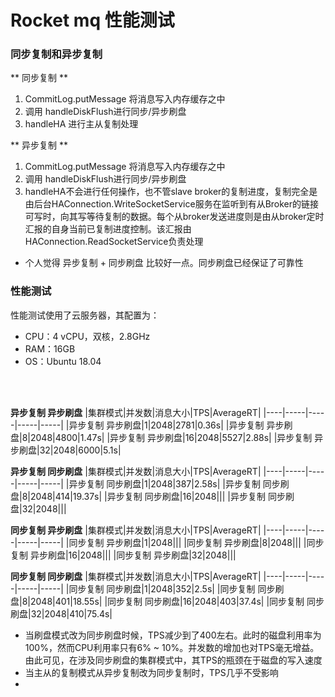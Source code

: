 # Rocket mq 性能测试
### 同步复制和异步复制
** 同步复制 **
1. CommitLog.putMessage 将消息写入内存缓存之中
2. 调用 handleDiskFlush进行同步/异步刷盘
3. handleHA 进行主从复制处理

** 异步复制 **
1. CommitLog.putMessage 将消息写入内存缓存之中
2. 调用 handleDiskFlush进行同步/异步刷盘
3. handleHA不会进行任何操作，也不管slave broker的复制进度，复制完全是由后台HAConnection.WriteSocketService服务在监听到有从Broker的链接可写时，向其写等待复制的数据。每个从broker发送进度则是由从broker定时汇报的自身当前已复制进度控制。该汇报由HAConnection.ReadSocketService负责处理

* 个人觉得 异步复制 + 同步刷盘 比较好一点。同步刷盘已经保证了可靠性


### 性能测试
性能测试使用了云服务器，其配置为：
* CPU：4 vCPU，双核，2.8GHz
* RAM：16GB
* OS：Ubuntu 18.04
<br>
<br>

**异步复制 异步刷盘**
|集群模式|并发数|消息大小|TPS|AverageRT|
|----|-----|-----|-----|-----|
|异步复制 异步刷盘|1|2048|2781|0.36s|
|异步复制 异步刷盘|8|2048|4800|1.47s|
|异步复制 异步刷盘|16|2048|5527|2.88s|
|异步复制 异步刷盘|32|2048|6000|5.1s|
<br>

**异步复制 同步刷盘**
|集群模式|并发数|消息大小|TPS|AverageRT|
|----|-----|-----|-----|-----|
|异步复制 同步刷盘|1|2048|387|2.58s|
|异步复制 同步刷盘|8|2048|414|19.37s|
|异步复制 同步刷盘|16|2048|||
|异步复制 同步刷盘|32|2048|||
<br>

**同步复制 异步刷盘**
|集群模式|并发数|消息大小|TPS|AverageRT|
|----|-----|-----|-----|-----|
|同步复制 异步刷盘|1|2048|||
|同步复制 异步刷盘|8|2048|||
|同步复制 异步刷盘|16|2048|||
|同步复制 异步刷盘|32|2048|||
<br>

**同步复制 同步刷盘**
|集群模式|并发数|消息大小|TPS|AverageRT|
|----|-----|-----|-----|-----|
|同步复制 同步刷盘|1|2048|352|2.5s|
|同步复制 同步刷盘|8|2048|401|18.55s|
|同步复制 同步刷盘|16|2048|403|37.4s|
|同步复制 同步刷盘|32|2048|410|75.4s|
<br>

* 当刷盘模式改为同步刷盘时候，TPS减少到了400左右。此时的磁盘利用率为100%，然而CPU利用率只有6% ~ 10%。并发数的增加也对TPS毫无增益。由此可见，在涉及同步刷盘的集群模式中，其TPS的瓶颈在于磁盘的写入速度
* 当主从的复制模式从异步复制改为同步复制时，TPS几乎不受影响
* 